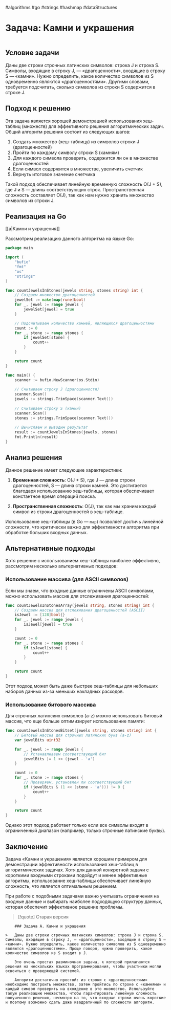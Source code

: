 #algorithms #go #strings #hashmap #dataStructures

# Задача: Камни и украшения

```table-of-contents
```

## Условие задачи

Даны две строки строчных латинских символов: строка J и строка S. Символы, входящие в строку J, — «драгоценности», входящие в строку S — «камни». Нужно определить, какое количество символов из S одновременно являются «драгоценностями». Другими словами, требуется подсчитать, сколько символов из строки S содержится в строке J.

## Подход к решению

Эта задача является хорошей демонстрацией использования хеш-таблиц (множеств) для эффективного решения алгоритмических задач. Общий алгоритм решения состоит из следующих шагов:

1. Создать множество (хеш-таблицу) из символов строки J (драгоценностей)
2. Пройти по каждому символу строки S (камням)
3. Для каждого символа проверить, содержится ли он в множестве драгоценностей
4. Если символ содержится в множестве, увеличить счетчик
5. Вернуть итоговое значение счетчика

Такой подход обеспечивает линейную временную сложность O(J + S), где J и S — длины соответствующих строк. Пространственная сложность составляет O(J), так как нам нужно хранить множество символов из строки J.

## Реализация на Go

[[a|Камни и украшения]]

Рассмотрим реализацию данного алгоритма на языке Go:

```go
package main

import (
	"bufio"
	"fmt"
	"os"
	"strings"
)

func countJewelsInStones(jewels string, stones string) int {
	// Создаем множество драгоценностей
	jewelSet := make(map[rune]bool)
	for _, jewel := range jewels {
		jewelSet[jewel] = true
	}

	// Подсчитываем количество камней, являющихся драгоценностями
	count := 0
	for _, stone := range stones {
		if jewelSet[stone] {
			count++
		}
	}

	return count
}

func main() {
	scanner := bufio.NewScanner(os.Stdin)
	
	// Считываем строку J (драгоценности)
	scanner.Scan()
	jewels := strings.TrimSpace(scanner.Text())
	
	// Считываем строку S (камни)
	scanner.Scan()
	stones := strings.TrimSpace(scanner.Text())
	
	// Вычисляем и выводим результат
	result := countJewelsInStones(jewels, stones)
	fmt.Println(result)
}
```

## Анализ решения

Данное решение имеет следующие характеристики:

1. **Временная сложность**: O(J + S), где J — длина строки драгоценностей, S — длина строки камней. Это достигается благодаря использованию хеш-таблицы, которая обеспечивает константное время операций поиска.

2. **Пространственная сложность**: O(J), так как мы храним каждый символ из строки драгоценностей в хеш-таблице.

Использование хеш-таблицы (в Go — `map`) позволяет достичь линейной сложности, что критически важно для эффективности алгоритма при обработке больших входных данных.

## Альтернативные подходы

Хотя решение с использованием хеш-таблицы наиболее эффективно, рассмотрим несколько альтернативных подходов:

### Использование массива (для ASCII символов)

Если мы знаем, что входные данные ограничены ASCII символами, можно использовать массив для отслеживания драгоценностей:

```go
func countJewelsInStonesArray(jewels string, stones string) int {
	// Создаем массив для отслеживания драгоценностей (ASCII)
	isJewel := [128]bool{}
	for _, jewel := range jewels {
		isJewel[jewel] = true
	}

	count := 0
	for _, stone := range stones {
		if isJewel[stone] {
			count++
		}
	}

	return count
}
```

Этот подход может быть даже быстрее хеш-таблицы для небольших наборов данных из-за меньших накладных расходов.

### Использование битового массива

Для строчных латинских символов (a-z) можно использовать битовый массив, что еще больше оптимизирует использование памяти:

```go
func countJewelsInStonesBitset(jewels string, stones string) int {
	// Битовый массив для строчных латинских букв (a-z)
	var jewelBits uint32

	for _, jewel := range jewels {
		// Устанавливаем соответствующий бит
		jewelBits |= 1 << (jewel - 'a')
	}

	count := 0
	for _, stone := range stones {
		// Проверяем, установлен ли соответствующий бит
		if (jewelBits & (1 << (stone - 'a'))) != 0 {
			count++
		}
	}

	return count
}
```

Однако этот подход работает только если все символы входят в ограниченный диапазон (например, только строчные латинские буквы).

## Заключение

Задача «Камни и украшения» является хорошим примером для демонстрации эффективности использования хеш-таблиц в алгоритмических задачах. Хотя для данной конкретной задачи с короткими входными строками подойдут и менее эффективные алгоритмы, использование хеш-таблицы обеспечивает линейную сложность, что является оптимальным решением.

При работе с подобными задачами важно учитывать ограничения на входные данные и выбирать наиболее подходящую структуру данных, которая обеспечит эффективное решение проблемы.


>[!quote] Старая версия
```
	### Задача A. Камни и украшения
	
> 	Даны две строки строчных латинских символов: строка J и строка S. Символы, входящие в строку J, — «драгоценности», входящие в строку S — «камни». Нужно определить, какое количество символов из S одновременно являются «драгоценностями». Проще говоря, нужно проверить, какое количество символов из S входит в J.
	
	Это очень простая разминочная задача, к которой прилагаются решения на нескольких языках программирования, чтобы участники могли освоиться с проверяющей системой.
	
	Алгоритм достаточно простой: из строки с «драгоценностями» необходимо построить множество, затем пройтись по строке с «камнями» и каждый символ проверить на вхождение в это множество. Используйте такую реализацию множества, чтобы гарантировать линейную сложность полученного решения, несмотря на то, что входные строки очень короткие и поэтому возможно сдать даже квадратичный по сложности алгоритм.
```
